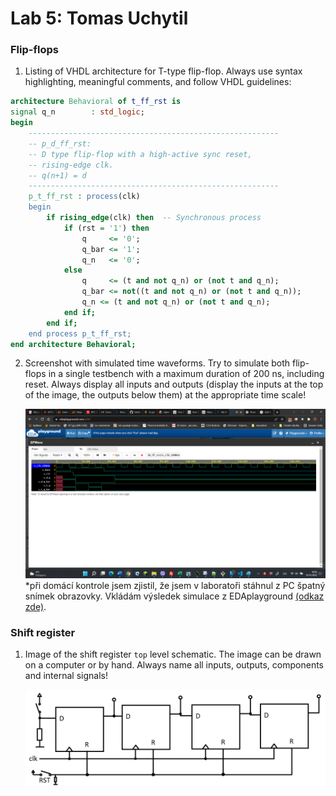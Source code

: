 # Lab 5: Tomas Uchytil

### Flip-flops

1. Listing of VHDL architecture for T-type flip-flop. Always use syntax highlighting, meaningful comments, and follow VHDL guidelines:

```vhdl
architecture Behavioral of t_ff_rst is
signal q_n        : std_logic;
begin
    --------------------------------------------------------
    -- p_d_ff_rst:
    -- D type flip-flop with a high-active sync reset,
    -- rising-edge clk.
    -- q(n+1) = d
    --------------------------------------------------------
    p_t_ff_rst : process(clk)
    begin
        if rising_edge(clk) then  -- Synchronous process
            if (rst = '1') then
                q     <= '0';
                q_bar <= '1';
                q_n   <= '0';
            else
                q     <= (t and not q_n) or (not t and q_n);
                q_bar <= not((t and not q_n) or (not t and q_n));
                q_n <= (t and not q_n) or (not t and q_n);
            end if;
        end if;
    end process p_t_ff_rst;
end architecture Behavioral;
```

2. Screenshot with simulated time waveforms. Try to simulate both flip-flops in a single testbench with a maximum duration of 200 ns, including reset. Always display all inputs and outputs (display the inputs at the top of the image, the outputs below them) at the appropriate time scale!

   ![your figure](waveforms.png)
   *při domácí kontrole jsem zjistil, že jsem v laboratoři stáhnul z PC špatný snímek obrazovky. Vkládám výsledek simulace z EDAplayground [(odkaz zde)](https://www.edaplayground.com/x/DVJk). 

### Shift register

1. Image of the shift register `top` level schematic. The image can be drawn on a computer or by hand. Always name all inputs, outputs, components and internal signals!

   ![your figure](images/registr.png)
